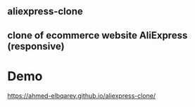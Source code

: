 ## aliexpress-clone
## clone of ecommerce website AliExpress  (responsive)
# Demo
https://ahmed-elbqarey.github.io/aliexpress-clone/
